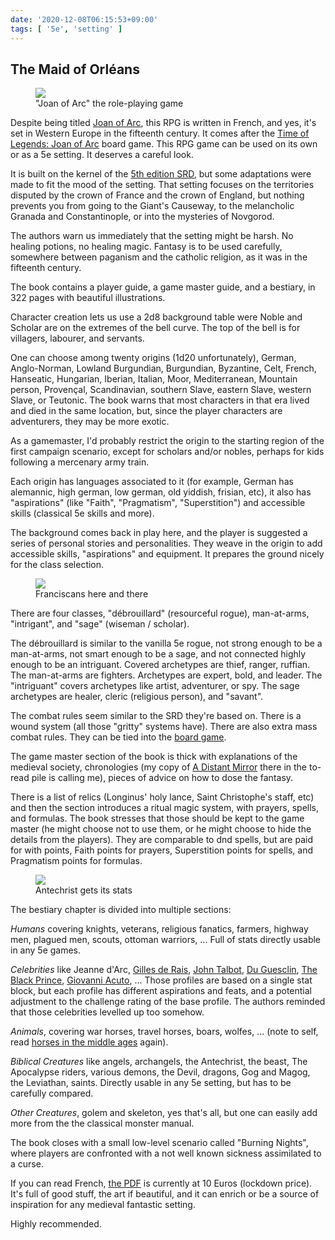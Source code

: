 ```yaml
---
date: '2020-12-08T06:15:53+09:00'
tags: [ '5e', 'setting' ]
---
```


## The Maid of Orléans

<figure class="left">
<a href="images/20201208_joancover.png"><img src="images/20201208_joancover.png" loading="lazy" /></a>
<figcaption>"Joan of Arc" the role-playing game</figcaption>
</figure>

Despite being titled [Joan of Arc](https://www.black-book-editions.fr/produit.php?id=6768), this RPG is written in French, and yes, it's set in Western Europe in the fifteenth century. It comes after the [Time of Legends: Joan of Arc](https://www.kickstarter.com/projects/1162110258/time-of-legends-joan-of-arc) board game. This RPG game can be used on its own or as a 5e setting. It deserves a careful look.

It is built on the kernel of the [5th edition SRD](https://dnd.wizards.com/articles/features/systems-reference-document-srd), but some adaptations were made to fit the mood of the setting. That setting focuses on the territories disputed by the crown of France and the crown of England, but nothing prevents you from going to the Giant's Causeway, to the melancholic Granada and Constantinople, or into the mysteries of Novgorod.

The authors warn us immediately that the setting might be harsh. No healing potions, no healing magic. Fantasy is to be used carefully, somewhere between paganism and the catholic religion, as it was in the fifteenth century.

The book contains a player guide, a game master guide, and a bestiary, in 322 pages with beautiful illustrations.

Character creation lets us use a 2d8 background table were Noble and Scholar are on the extremes of the bell curve. The top of the bell is for villagers, labourer, and servants.

One can choose among twenty origins (1d20 unfortunately), German, Anglo-Norman, Lowland Burgundian, Burgundian, Byzantine, Celt, French, Hanseatic, Hungarian, Iberian, Italian, Moor, Mediterranean, Mountain person, Provençal, Scandinavian, southern Slave, eastern Slave, western Slave, or Teutonic. The book warns that most characters in that era lived and died in the same location, but, since the player characters are adventurers, they may be more exotic.

As a gamemaster, I'd probably restrict the origin to the starting region of the first campaign scenario, except for scholars and/or nobles, perhaps for kids following a mercenary army train.

Each origin has languages associated to it (for example, German has alemannic, high german, low german, old yiddish, frisian, etc), it also has "aspirations" (like "Faith", "Pragmatism", "Superstition") and accessible skills (classical 5e skills and more).

The background comes back in play here, and the player is suggested a series of personal stories and personalities. They weave in the origin to add accessible skills, "aspirations" and equipment. It prepares the ground nicely for the class selection.

<figure class="right">
<a href="images/20201208_friar.png"><img src="images/20201208_friar.png" loading="lazy" /></a>
<figcaption>Franciscans here and there</figcaption>
</figure>

There are four classes, "débrouillard" (resourceful rogue), man-at-arms, "intrigant", and "sage" (wiseman / scholar).

The débrouillard is similar to the vanilla 5e rogue, not strong enough to be a man-at-arms, not smart enough to be a sage, and not connected highly enough to be an intriguant. Covered archetypes are thief, ranger, ruffian. The man-at-arms are fighters. Archetypes are expert, bold, and leader. The "intriguant" covers archetypes like artist, adventurer, or spy. The sage archetypes are healer, cleric (religious person), and "savant".

The combat rules seem similar to the SRD they're based on. There is a wound system (all those "gritty" systems have). There are also extra mass combat rules. They can be tied into the [board game](https://www.kickstarter.com/projects/1162110258/time-of-legends-joan-of-arc).

The game master section of the book is thick with explanations of the medieval society, chronologies (my copy of [A Distant Mirror](https://en.wikipedia.org/wiki/A_Distant_Mirror) there in the to-read pile is calling me), pieces of advice on how to dose the fantasy.

There is a list of relics (Longinus' holy lance, Saint Christophe's staff, etc) and then the section introduces a ritual magic system, with prayers, spells, and formulas. The book stresses that those should be kept to the game master (he might choose not to use them, or he might choose to hide the details from the players). They are comparable to dnd spells, but are paid for with points, Faith points for prayers, Superstition points for spells, and Pragmatism points for formulas.

<figure class="left">
<a href="images/20201208_ante.png"><img src="images/20201208_ante.png" loading="lazy" /></a>
<figcaption>Antechrist gets its stats</figcaption>
</figure>

The bestiary chapter is divided into multiple sections:

_Humans_ covering knights, veterans, religious fanatics, farmers, highway men, plagued men, scouts, ottoman warriors, ... Full of stats directly usable in any 5e games.

_Celebrities_ like Jeanne d'Arc, [Gilles de Rais](https://en.wikipedia.org/wiki/Gilles_de_Rais), [John Talbot](https://en.wikipedia.org/wiki/John_Talbot,_1st_Earl_of_Shrewsbury), [Du Guesclin](https://en.wikipedia.org/wiki/Bertrand_du_Guesclin), [The Black Prince](https://en.wikipedia.org/wiki/Edward_the_Black_Prince), [Giovanni Acuto](https://en.wikipedia.org/wiki/John_Hawkwood), ... Those profiles are based on a single stat block, but each profile has different aspirations and feats, and a potential adjustment to the challenge rating of the base profile. The authors reminded that those celebrities levelled up too somehow.

_Animals_, covering war horses, travel horses, boars, wolfes, ... (note to self, read [horses in the middle ages](https://en.wikipedia.org/wiki/Horses_in_the_Middle_Ages) again).

_Biblical Creatures_ like angels, archangels, the Antechrist, the beast, The Apocalypse riders, various demons, the Devil, dragons, Gog and Magog, the Leviathan, saints. Directly usable in any 5e setting, but has to be carefully compared.

_Other Creatures_, golem and skeleton, yes that's all, but one can easily add more from the the classical monster manual.

The book closes with a small low-level scenario called "Burning Nights", where players are confronted with a not well known sickness assimilated to a curse.

If you can read French, [the PDF](https://www.black-book-editions.fr/produit.php?id=6768) is currently at 10 Euros (lockdown price). It's full of good stuff, the art if beautiful, and it can enrich or be a source of inspiration for any medieval fantastic setting.

Highly recommended.

